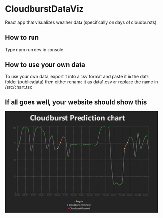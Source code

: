 # CloudburstDataViz
React app that visualizes weather data (specifically on days of cloudbursts)

## How to run
Type npm run dev in console

## How to use your own data
To use your own data, export it into a csv format and paste it in the data folder (public/data)
then either rename it as data1.csv or replace the name in /src/chart.tsx

## If all goes well, your website should show this
![Data Visualised](https://github.com/Dopiumistfg/CloudburstDataViz/blob/main/public/Screenshot%202023-10-09%20215707.png)

